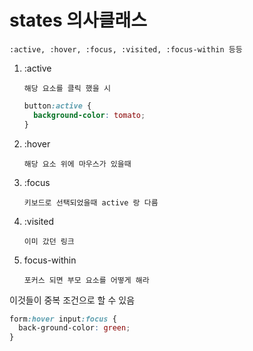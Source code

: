 # states 의사클래스

    :active, :hover, :focus, :visited, :focus-within 등등

1.  :active

        해당 요소를 클릭 했을 시

    ```css
    button:active {
      background-color: tomato;
    }
    ```

2.  :hover

        해당 요소 위에 마우스가 있을때

3.  :focus

        키보드로 선택되었을때 active 랑 다름

4.  :visited

        이미 갔던 링크

5.  focus-within

        포커스 되면 부모 요소를 어떻게 해라

이것들이 중복 조건으로 할 수 있음

```css
form:hover input:focus {
  back-ground-color: green;
}
```
